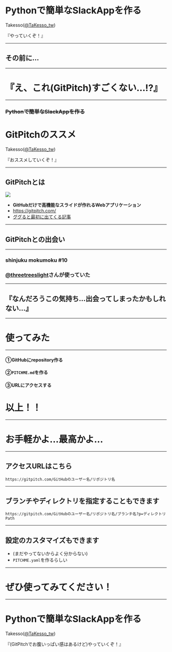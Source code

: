 # Pythonで簡単なSlackAppを作る

Takesso([@TaKesso_tw](https://twitter.com/TaKesso_tw))

『やっていくぞ！』

---

## その前に...

---

# 『え、これ(GitPitch)すごくない...!?』

---

### ~~Pythonで簡単なSlackAppを作る~~

# GitPitchのススメ

Takesso([@TaKesso_tw](https://twitter.com/TaKesso_tw))

『おススメしていくぞ！』

---

## GitPitchとは

[![](https://gitpitch.com/gpimg/logo.png)](https://gitpitch.com/)

- **GitHubだけで高機能なスライドが作れるWebアプリケーション**
- https://gitpitch.com/
- [ググると最初に出てくる記事](https://paiza.hatenablog.com/entry/2017/06/22/GitHub%E3%81%A0%E3%81%91%E3%81%A7%E8%B6%85%E9%AB%98%E6%A9%9F%E8%83%BD%E3%81%AA%E3%82%B9%E3%83%A9%E3%82%A4%E3%83%89%E8%B3%87%E6%96%99%E3%81%8C%E4%BD%9C%E3%82%8C%E3%82%8B%E3%80%8CGitPitch%E3%80%8D%E3%81%AE)

---

## GitPitchとの出会い

---

### shinjuku mokumoku #10 
### [@threetreeslight](https://github.com/threetreeslight)さんが使っていた

---

## 『なんだろうこの気持ち...出会ってしまったかもしれない...』

---

# 使ってみた

---

#### ①GitHubにrepository作る
#### ②`PITCHME.md`を作る
#### ③URLにアクセスする

# 以上！！

---

# お手軽かよ...最高かよ...

---

## アクセスURLはこちら

```
https://gitpitch.com/GitHubのユーザー名/リポジトリ名
```

---

## ブランチやディレクトリを指定することもできます

```
https://gitpitch.com/GitHubのユーザー名/リポジトリ名/ブランチ名?p=ディレクトリPath
```

---

## 設定のカスタマイズもできます

- (まだやってないからよく分からない)
- `PITCHME.yaml`を作るらしい

---

# ぜひ使ってみてください！

---

# Pythonで簡単なSlackAppを作る

Takesso([@TaKesso_tw](https://twitter.com/TaKesso_tw))

『(GitPitchでお腹いっぱい感はあるけど)やっていくぞ！』
